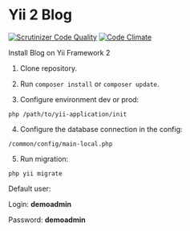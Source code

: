 Yii 2 Blog
===================================

[![Scrutinizer Code Quality](https://scrutinizer-ci.com/g/Georgynet/Blog-Yii2/badges/quality-score.png?b=refactor)](https://scrutinizer-ci.com/g/Georgynet/Blog-Yii2/?branch=master)
[![Code Climate](https://codeclimate.com/github/Georgynet/Blog-Yii2/badges/gpa.svg)](https://codeclimate.com/github/Georgynet/Blog-Yii2)

Install Blog on Yii Framework 2

1. Clone repository.

2. Run ```composer install``` or ```composer update```.

3. Configure environment dev or prod:
  ```
  php /path/to/yii-application/init
  ```

4. Configure the database connection in the config:
  ```
  /common/config/main-local.php
  ```

5. Run migration:
  ```
  php yii migrate
  ```

Default user:

Login: **demoadmin**

Password: **demoadmin**
